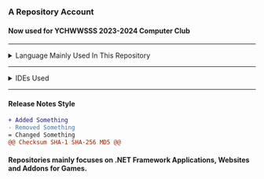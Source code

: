 ### A Repository Account
#### Now used for YCHWWSSS 2023-2024 Computer Club

***
<details>
  <summary>Language Mainly Used In This Repository</summary>


- HTML
- CSS
- C++
- C#
- Sass
- JavaScript
    - 3js
    - jquery
  </details>

***

<details>
  <summary>IDEs Used</summary>


- Visual Studio Code
- Visual Studio 2022
- Eclipse
- Notepad++
</details>

***
#### Release Notes Style
```diff
+ Added Something
- Removed Something
= Changed Something
@@ Checksum SHA-1 SHA-256 MD5 @@
```

#### Repositories mainly focuses on .NET Framework Applications, Websites and Addons for Games.
